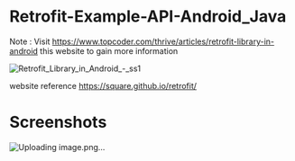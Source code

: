 ﻿# Retrofit-Example-API-Android_Java
 
Note : Visit https://www.topcoder.com/thrive/articles/retrofit-library-in-android this website to gain more information

![Retrofit_Library_in_Android_-_ss1](https://github.com/user-attachments/assets/c5e6350e-9b69-448a-ba1d-0549c79de724)

website reference https://square.github.io/retrofit/

# Screenshots

![Uploading image.png…]()
